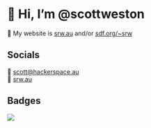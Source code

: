 # 👋 Hi, I’m @scottweston

💞️ My website is [srw.au](https://srw.au) and/or [sdf.org/~srw](https://sdf.org/~srw)  

## Socials

🐘 [scott@hackerspace.au](https://hackerspace.au/@scott)  
🦋 [srw.au](https://bsky.app/profile/srw.au)

## Badges

[![](https://fedi-badge.deno.dev/@scott@hackerspace.au/posts.svg?style=flat)](https://hackerspace.au/@scott)  
